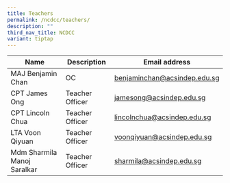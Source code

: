 ```yaml
---
title: Teachers
permalink: /ncdcc/teachers/
description: ""
third_nav_title: NCDCC
variant: tiptap
---
```

<table>
<thead>
  <tr>
    <th>Name</th>
    <th>Description</th>
    <th>Email address</th>
  </tr>
</thead>
<tbody>
  <tr>
    <td>MAJ Benjamin Chan</td>
    <td>OC</td>
    <td><a href="mailto:benjaminchan@acsindep.edu.sg">benjaminchan@acsindep.edu.sg</a></td>
  </tr>
  <tr>
    <td>CPT James Ong</td>
    <td>Teacher Officer</td>
    <td><a href="mailto:jamesong@acsindep.edu.sg">jamesong@acsindep.edu.sg</a></td>
  </tr>
  <tr>
    <td>CPT Lincoln Chua</td>
    <td>Teacher Officer</td>
    <td><a href="mailto:lincolnchua@acsindep.edu.sg">lincolnchua@acsindep.edu.sg</a></td>
  </tr>
  <tr>
    <td>LTA Voon Qiyuan</td>
    <td>Teacher Officer</td>
    <td><a href="mailto:voonqiyuan@acsindep.edu.sg">voonqiyuan@acsindep.edu.sg</a></td>
  </tr>
  <tr>
    <td>Mdm Sharmila Manoj Saralkar</td>
    <td>Teacher Officer</td>
    <td><a href="mailto:lincolnchua@acsindep.edu.sg">sharmila@acsindep.edu.sg</a></td>
  </tr>
</tbody>
</table>